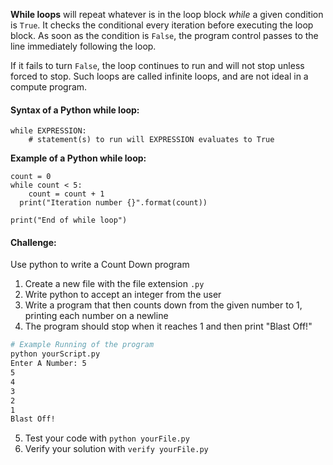 **While loops** will repeat whatever is in the loop block *while* a given condition is `True`. It checks the conditional every iteration before executing the loop block. As soon as the condition is `False`, the program control passes to the line immediately following the loop.

If it fails to turn `False`, the loop continues to run and will not stop unless forced to stop. Such loops are called infinite loops, and are not ideal in a compute program.

#### Syntax of a Python while loop:
```
while EXPRESSION:
	# statement(s) to run will EXPRESSION evaluates to True
```

**Example of a Python while loop:**
```
count = 0
while count < 5:
	count = count + 1
  print("Iteration number {}".format(count))

print("End of while loop")
```

#### Challenge:
Use python to write a Count Down program

1. Create a new file with the file extension `.py`
2. Write python to accept an integer from the user
3. Write a program that then counts down from the given number to 1, printing each number on a newline
4. The program should stop when it reaches 1 and then print "Blast Off!"

```bash
# Example Running of the program
python yourScript.py
Enter A Number: 5
5
4
3
2
1
Blast Off!
```

5. Test your code with `python yourFile.py`
6. Verify your solution with `verify yourFile.py`
